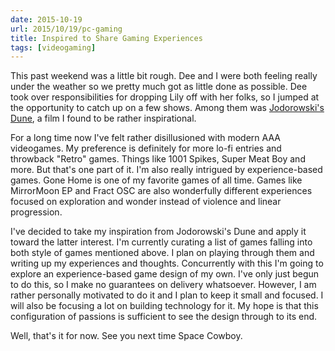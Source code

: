 ```yaml
---
date: 2015-10-19
url: 2015/10/19/pc-gaming
title: Inspired to Share Gaming Experiences
tags: [videogaming]
---
```


This past weekend was a little bit rough. Dee and I were both feeling really under the weather so we pretty
  much got as little done as possible.  Dee took over responsibilities for dropping Lily off with her folks,
  so I jumped at the opportunity to catch up on a few shows.  Among them was [Jodorowski's Dune](http://www.jodorowskysdune.com/),
  a film I found to be rather inspirational.

For a long time now I've felt rather disillusioned with modern AAA videogames.  My preference is definitely
  for more lo-fi entries and throwback "Retro" games.  Things like 1001 Spikes, Super Meat Boy and more.
  But that's one part of it.  I'm also really intrigued by experience-based games.  Gone Home is one of my
  favorite games of all time.  Games like MirrorMoon EP and Fract OSC are also wonderfully different experiences
  focused on exploration and wonder instead of violence and linear progression.

I've decided to take my inspiration from Jodorowski's Dune and apply it toward the latter interest.  I'm
  currently curating a list of games falling into both style of games mentioned above.  I plan on playing
  through them and writing up my experiences and thoughts.  Concurrently with this I'm going to explore an
  experience-based game design of my own.  I've only just begun to do this, so I make no guarantees on delivery
  whatsoever.  However, I am rather personally motivated to do it and I plan to keep it small and focused.
  I will also be focusing a lot on building technology for it.  My hope is that this configuration of passions
  is sufficient to see the design through to its end.

Well, that's it for now.
See you next time Space Cowboy.